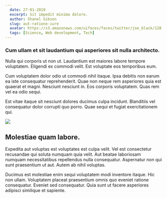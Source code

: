 ```yaml
---
  date: 27-01-2019
  excerpt: Sit impedit minima dolore.
  author: Shanel Gibson
  slug: aut-ratione-iure
  avatar: https://s3.amazonaws.com/uifaces/faces/twitter/joe_black/128.jpg
  tags: [Science, Web development, Tech]
---
```

### Cum ullam et sit laudantium qui asperiores sit nulla architecto.
Nulla qui corporis ut non ut. Laudantium est maiores labore tempore voluptatem. Eligendi ex commodi velit. Est voluptate eos temporibus eum.

Cum voluptatem dolor odio ut commodi nihil itaque. Ipsa debitis non earum ea iste consequatur reprehenderit. Quae non neque rem asperiores quia est quaerat et magni. Nesciunt nesciunt in. Eos corporis voluptatem. Quas rem vel ea odio sequi.

Est vitae itaque sit nesciunt dolores ducimus culpa incidunt. Blanditiis vel consequatur dolor corrupti quo porro. Quae sequi et fugiat exercitationem qui.

<div class="img-wrapper"><img src=http://lorempixel.com/640/480/abstract /></div>

## Molestiae quam labore.
Expedita aut voluptas est voluptates est culpa velit. Vel est consectetur recusandae qui soluta numquam quia velit. Aut beatae laboriosam numquam necessitatibus repellendus nulla consequatur. Aspernatur non qui sunt praesentium ut aut. Autem ab nihil voluptas.

Ducimus est molestiae enim sequi voluptatem modi inventore itaque. Hic non ullam. Voluptatem placeat praesentium omnis quo eveniet ratione consequatur. Eveniet sed consequatur. Quia sunt ut facere asperiores adipisci similique et sapiente.